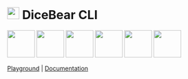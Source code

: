 <h1><img src="https://www.dicebear.com/logo-readme.svg" width="28" /> DiceBear CLI</h1>

<p>
  <img src="https://api.dicebear.com/9.x/adventurer/svg?seed=Mimi&backgroundColor=0077b6&radius=10" width="64" />
  <img src="https://api.dicebear.com/9.x/open-peeps/svg?seed=Kitty&backgroundColor=0096c7&radius=10" width="64" />
  <img src="https://api.dicebear.com/9.x/pixel-art/svg?seed=Lilly&backgroundColor=00b4d8&radius=10" width="64" />
  <img src="https://api.dicebear.com/9.x/lorelei/svg?seed=Tigger&backgroundColor=48cae4&radius=10" width="64" />
  <img src="https://api.dicebear.com/9.x/bottts/svg?seed=Zoe&backgroundColor=90e0ef&radius=10" width="64" />
  <img src="https://api.dicebear.com/9.x/initials/svg?seed=..&backgroundColor=ade8f4&radius=10" width="64" />
</p>

[Playground](https://www.dicebear.com/playground) |
[Documentation](https://www.dicebear.com/how-to-use/cli/)
